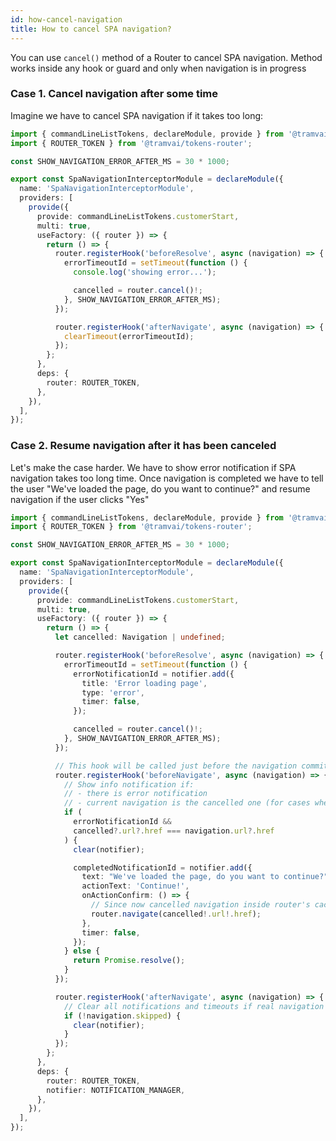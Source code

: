```yaml
---
id: how-cancel-navigation
title: How to cancel SPA navigation?
---
```


You can use `cancel()` method of a Router to cancel SPA navigation. Method works inside any hook or guard and only when navigation is in progress

### Case 1. Cancel navigation after some time

Imagine we have to cancel SPA navigation if it takes too long:

```ts
import { commandLineListTokens, declareModule, provide } from '@tramvai/core';
import { ROUTER_TOKEN } from '@tramvai/tokens-router';

const SHOW_NAVIGATION_ERROR_AFTER_MS = 30 * 1000;

export const SpaNavigationInterceptorModule = declareModule({
  name: 'SpaNavigationInterceptorModule',
  providers: [
    provide({
      provide: commandLineListTokens.customerStart,
      multi: true,
      useFactory: ({ router }) => {
        return () => {
          router.registerHook('beforeResolve', async (navigation) => {
            errorTimeoutId = setTimeout(function () {
              console.log('showing error...');

              cancelled = router.cancel()!;
            }, SHOW_NAVIGATION_ERROR_AFTER_MS);
          });

          router.registerHook('afterNavigate', async (navigation) => {
            clearTimeout(errorTimeoutId);
          });
        };
      },
      deps: {
        router: ROUTER_TOKEN,
      },
    }),
  ],
});
```

### Case 2. Resume navigation after it has been canceled

Let's make the case harder. We have to show error notification if SPA navigation takes too long time. Once navigation is completed we have to tell the user "We've loaded the page, do you want to continue?" and resume navigation if the user clicks "Yes"

```ts
import { commandLineListTokens, declareModule, provide } from '@tramvai/core';
import { ROUTER_TOKEN } from '@tramvai/tokens-router';

const SHOW_NAVIGATION_ERROR_AFTER_MS = 30 * 1000;

export const SpaNavigationInterceptorModule = declareModule({
  name: 'SpaNavigationInterceptorModule',
  providers: [
    provide({
      provide: commandLineListTokens.customerStart,
      multi: true,
      useFactory: ({ router }) => {
        return () => {
          let cancelled: Navigation | undefined;

          router.registerHook('beforeResolve', async (navigation) => {
            errorTimeoutId = setTimeout(function () {
              errorNotificationId = notifier.add({
                title: 'Error loading page',
                type: 'error',
                timer: false,
              });

              cancelled = router.cancel()!;
            }, SHOW_NAVIGATION_ERROR_AFTER_MS);
          });

          // This hook will be called just before the navigation commiting. We can be sure the navigation is completed
          router.registerHook('beforeNavigate', async (navigation) => {
            // Show info notification if:
            // - there is error notification
            // - current navigation is the cancelled one (for cases when user has clicked several links)
            if (
              errorNotificationId &&
              cancelled?.url?.href === navigation.url?.href
            ) {
              clear(notifier);

              completedNotificationId = notifier.add({
                text: "We've loaded the page, do you want to continue?",
                actionText: 'Continue!',
                onActionConfirm: () => {
                  // Since now cancelled navigation inside router's cache, so we can safely call router.navigate
                  router.navigate(cancelled!.url!.href);
                },
                timer: false,
              });
            } else {
              return Promise.resolve();
            }
          });

          router.registerHook('afterNavigate', async (navigation) => {
            // Clear all notifications and timeouts if real navigation has happened
            if (!navigation.skipped) {
              clear(notifier);
            }
          });
        };
      },
      deps: {
        router: ROUTER_TOKEN,
        notifier: NOTIFICATION_MANAGER,
      },
    }),
  ],
});
```
